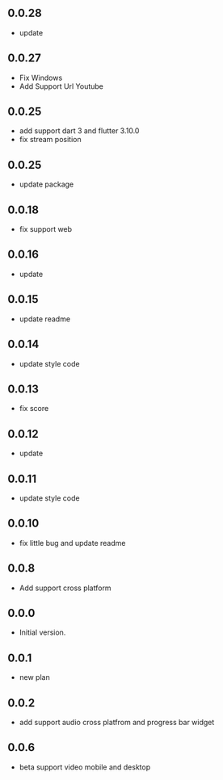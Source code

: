 ## 0.0.28

- update

## 0.0.27

- Fix Windows
- Add Support Url Youtube

## 0.0.25

- add support dart 3 and flutter 3.10.0
- fix stream position

## 0.0.25

- update package


## 0.0.18
- fix support web 

## 0.0.16
- update  
## 0.0.15
- update readme  

## 0.0.14
- update style code
  
## 0.0.13
- fix score
  
## 0.0.12
- update

## 0.0.11
- update style code

## 0.0.10
- fix little bug and update readme
  
## 0.0.8
- Add support cross platform

## 0.0.0

- Initial version.

## 0.0.1
- new plan
  
## 0.0.2
- add support audio cross platfrom and progress bar widget

## 0.0.6
- beta support video mobile and desktop